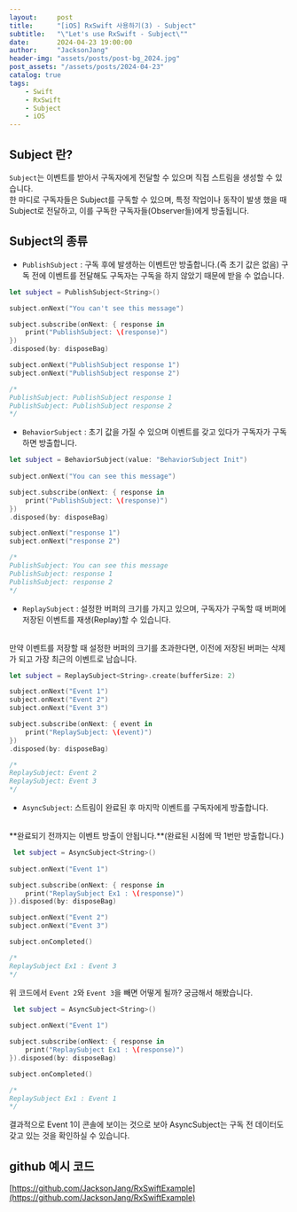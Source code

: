 ```yaml
---
layout:     post
title:      "[iOS] RxSwift 사용하기(3) - Subject"
subtitle:   "\"Let's use RxSwift - Subject\""
date:       2024-04-23 19:00:00
author:     "JacksonJang"
header-img: "assets/posts/post-bg_2024.jpg"
post_assets: "/assets/posts/2024-04-23"
catalog: true
tags:
    - Swift
    - RxSwift
    - Subject
    - iOS
---
```


## Subject 란?
`Subject`는 이벤트를 받아서 구독자에게 전달할 수 있으며 직접 스트림을 생성할 수 있습니다.
<br />
한 마디로 구독자들은 Subject를 구독할 수 있으며, 특정 작업이나 동작이 발생 했을 때 Subject로 전달하고, 이를 구독한 구독자들(Observer들)에게 방출됩니다.

## Subject의 종류
- `PublishSubject` : 구독 후에 발생하는 이벤트만 방출합니다.(즉 초기 값은 없음)
구독 전에 이벤트를 전달해도 구독자는 구독을 하지 않았기 때문에 받을 수 없습니다.

```swift
let subject = PublishSubject<String>()

subject.onNext("You can't see this message")

subject.subscribe(onNext: { response in
    print("PublishSubject: \(response)")
})
.disposed(by: disposeBag)

subject.onNext("PublishSubject response 1")
subject.onNext("PublishSubject response 2")

/*
PublishSubject: PublishSubject response 1
PublishSubject: PublishSubject response 2
*/
```

- `BehaviorSubject` : 초기 값을 가질 수 있으며 이벤트를 갖고 있다가 구독자가 구독하면 방출합니다.

```swift
let subject = BehaviorSubject(value: "BehaviorSubject Init")
        
subject.onNext("You can see this message")

subject.subscribe(onNext: { response in
    print("PublishSubject: \(response)")
})
.disposed(by: disposeBag)

subject.onNext("response 1")
subject.onNext("response 2")

/*
PublishSubject: You can see this message
PublishSubject: response 1
PublishSubject: response 2
*/
```

- `ReplaySubject` : 설정한 버퍼의 크기를 가지고 있으며, 구독자가 구독할 때 버퍼에 저장된 이벤트를 재생(Replay)할 수 있습니다.
<br />
만약 이벤트를 저장할 때 설정한 버퍼의 크기를 초과한다면, 이전에 저장된 버퍼는 삭제가 되고 가장 최근의 이벤트로 남습니다.

```swift
let subject = ReplaySubject<String>.create(bufferSize: 2)

subject.onNext("Event 1")
subject.onNext("Event 2")
subject.onNext("Event 3")

subject.subscribe(onNext: { event in
    print("ReplaySubject: \(event)")
})
.disposed(by: disposeBag)

/*
ReplaySubject: Event 2
ReplaySubject: Event 3
*/
```

- `AsyncSubject`: 스트림이 완료된 후 마지막 이벤트를 구독자에게 방출합니다.
<br />
**완료되기 전까지는 이벤트 방출이 안됩니다.**(완료된 시점에 딱 1번만 방출합니다.)

```swift
 let subject = AsyncSubject<String>()
        
subject.onNext("Event 1")

subject.subscribe(onNext: { response in
    print("ReplaySubject Ex1 : \(response)")
}).disposed(by: disposeBag)

subject.onNext("Event 2")
subject.onNext("Event 3")

subject.onCompleted()

/*
ReplaySubject Ex1 : Event 3
*/
```

위 코드에서 `Event 2`와 `Event 3`을 빼면 어떻게 될까? 궁금해서 해봤습니다.

```swift
 let subject = AsyncSubject<String>()
        
subject.onNext("Event 1")

subject.subscribe(onNext: { response in
    print("ReplaySubject Ex1 : \(response)")
}).disposed(by: disposeBag)

subject.onCompleted()

/*
ReplaySubject Ex1 : Event 1
*/
```
결과적으로 Event 1이 콘솔에 보이는 것으로 보아 AsyncSubject는 구독 전 데이터도 갖고 있는 것을 확인하실 수 있습니다.

## github 예시 코드
[https://github.com/JacksonJang/RxSwiftExample](https://github.com/JacksonJang/RxSwiftExample)